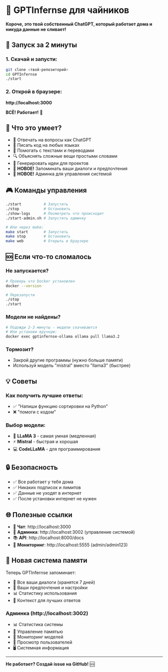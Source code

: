 # 🤖 GPTInfernse для чайников

**Короче, это твой собственный ChatGPT, который работает дома и никуда данные не сливает!**

## 🚀 Запуск за 2 минуты

### 1. Скачай и запусти:
```bash
git clone <твой-репозиторий>
cd GPTInfernse
./start
```

### 2. Открой в браузере:
**http://localhost:3000**

**ВСЁ! Работает!** 🎉

## 🎯 Что это умеет?

- 💬 Отвечать на вопросы как ChatGPT
- 🧠 Писать код на любых языках
- 📝 Помогать с текстами и переводами
- 🔍 Объяснять сложные вещи простыми словами
- 🎨 Генерировать идеи для проектов
- 💾 **НОВОЕ!** Запоминать ваши диалоги и предпочтения
- 🔧 **НОВОЕ!** Админка для управления системой

## 🎮 Команды управления

```bash
./start          # Запустить
./stop           # Остановить
./show-logs      # Посмотреть что происходит
./start-admin.sh # Запустить админку

# Или через make:
make start       # Запустить
make stop        # Остановить
make web         # Открыть в браузере
```

## 🆘 Если что-то сломалось

### Не запускается?
```bash
# Проверь что Docker установлен
docker --version

# Перезапусти
./stop
./start
```

### Модели не найдены?
```bash
# Подожди 2-3 минуты - модели скачиваются
# Или установи вручную:
docker exec gptinfernse-ollama ollama pull llama3.2
```

### Тормозит?
- Закрой другие программы (нужно больше памяти)
- Используй модель "mistral" вместо "llama3" (быстрее)

## 💡 Советы

### Как получить лучшие ответы:
- ✅ "Напиши функцию сортировки на Python"
- ❌ "помоги с кодом"

### Выбор модели:
- 🚀 **LLaMA 3** - самая умная (медленная)
- ⚡ **Mistral** - быстрая и хорошая
- 💻 **CodeLLaMA** - для программирования

## 🔒 Безопасность

- ✅ Все работает у тебя дома
- ✅ Никаких подписок и лимитов
- ✅ Данные не уходят в интернет
- ✅ После установки интернет не нужен

## 🌐 Полезные ссылки

- 🎨 **Чат**: http://localhost:3000
- 🔧 **Админка**: http://localhost:3002 (управление системой)
- 📚 **API**: http://localhost:8000/docs
- 🌸 **Мониторинг**: http://localhost:5555 (admin/admin123)

## 🧠 Новая система памяти

Теперь GPTInfernse запоминает:
- 💬 Все ваши диалоги (хранятся 7 дней)
- 👤 Ваши предпочтения и настройки
- 📊 Статистику использования
- 🎯 Контекст для лучших ответов

### Админка (http://localhost:3002)
- 📊 Статистика системы
- 💾 Управление памятью
- 🧠 Мониторинг моделей
- 👥 Просмотр пользователей
- 🖥️ Системная информация

---

**Не работает? Создай issue на GitHub!** 🆘